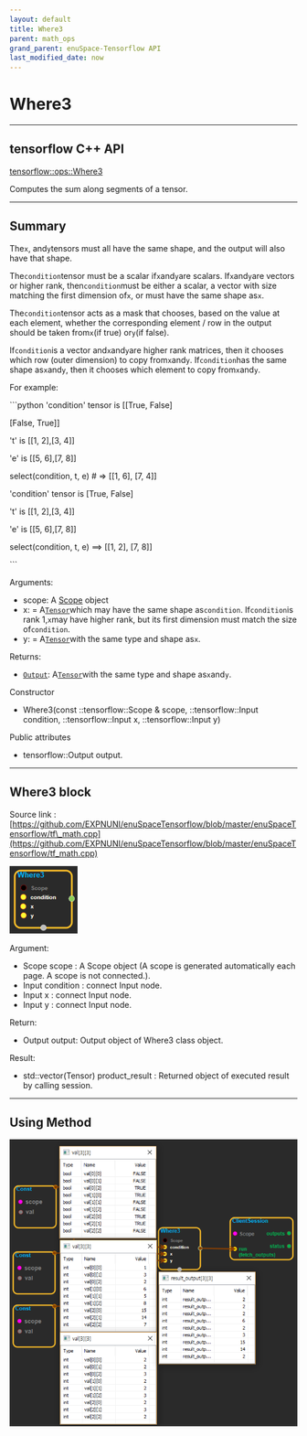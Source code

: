 ```yaml
--- 
layout: default 
title: Where3 
parent: math_ops 
grand_parent: enuSpace-Tensorflow API 
last_modified_date: now 
--- 
```


# Where3

---

## tensorflow C++ API

[tensorflow::ops::Where3](https://www.tensorflow.org/api_docs/cc/class/tensorflow/ops/where3)

Computes the sum along segments of a tensor.

---

## Summary

The`x`, and`y`tensors must all have the same shape, and the output will also have that shape.

The`condition`tensor must be a scalar if`x`and`y`are scalars. If`x`and`y`are vectors or higher rank, then`condition`must be either a scalar, a vector with size matching the first dimension of`x`, or must have the same shape as`x`.

The`condition`tensor acts as a mask that chooses, based on the value at each element, whether the corresponding element / row in the output should be taken from`x`\(if true\) or`y`\(if false\).

If`condition`is a vector and`x`and`y`are higher rank matrices, then it chooses which row \(outer dimension\) to copy from`x`and`y`. If`condition`has the same shape as`x`and`y`, then it chooses which element to copy from`x`and`y`.

For example:

\`\`\`python 'condition' tensor is \[\[True, False\]

\[False, True\]\]

't' is \[\[1, 2\],\[3, 4\]\]

'e' is \[\[5, 6\],\[7, 8\]\]

select\(condition, t, e\) \# =&gt; \[\[1, 6\], \[7, 4\]\]

'condition' tensor is \[True, False\]

't' is \[\[1, 2\],\[3, 4\]\]

'e' is \[\[5, 6\],\[7, 8\]\]

select\(condition, t, e\) ==&gt; \[\[1, 2\], \[7, 8\]\]

\`\`\`

Arguments:

* scope: A [Scope](https://www.tensorflow.org/api_docs/cc/class/tensorflow/scope.html#classtensorflow_1_1_scope) object
* x: = A[`Tensor`](https://www.tensorflow.org/api_docs/cc/class/tensorflow/tensor.html#classtensorflow_1_1_tensor)which may have the same shape as`condition`. If`condition`is rank 1,`x`may have higher rank, but its first dimension must match the size of`condition`.
* y: = A[`Tensor`](https://www.tensorflow.org/api_docs/cc/class/tensorflow/tensor.html#classtensorflow_1_1_tensor)with the same type and shape as`x`.

Returns:

* [`Output`](https://www.tensorflow.org/api_docs/cc/class/tensorflow/output.html#classtensorflow_1_1_output): A[`Tensor`](https://www.tensorflow.org/api_docs/cc/class/tensorflow/tensor.html#classtensorflow_1_1_tensor)with the same type and shape as`x`and`y`.

Constructor

* Where3\(const ::tensorflow::Scope & scope, ::tensorflow::Input condition, ::tensorflow::Input x, ::tensorflow::Input y\) 

Public attributes

* tensorflow::Output output.

---

## Where3 block

Source link : [https://github.com/EXPNUNI/enuSpaceTensorflow/blob/master/enuSpaceTensorflow/tf\_math.cpp](https://github.com/EXPNUNI/enuSpaceTensorflow/blob/master/enuSpaceTensorflow/tf_math.cpp)

![](../assets/math_Where3_Symbol.png)

Argument:

* Scope scope : A Scope object \(A scope is generated automatically each page. A scope is not connected.\).
* Input condition : connect  Input node.
* Input x : connect  Input node.
* Input y : connect  Input node.

Return:

* Output output: Output object of Where3 class object.

Result:

* std::vector\(Tensor\) product\_result : Returned object of executed result by calling session.

---

## Using Method

![](../assets/math_Where3_method.png)

